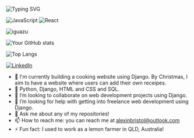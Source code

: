 ![Typing SVG](https://readme-typing-svg.herokuapp.com?font=Fira+Code&duration=3000&pause=1000&color=58A6FF&width=435&lines=Hi+there!+I'm+Alex!;Web+Dev+%7C+Bikepacking+Fan)

![JavaScript](https://img.shields.io/badge/Languages-JavaScript-yellow?style=flat&logo=javascript)
![React](https://img.shields.io/badge/Frontend-React-blue?style=flat&logo=react)

![iguazu](Pictures/iguazu.jpg)

![Your GitHub stats](https://github-readme-stats.vercel.app/api?username=ossidion&show_icons=true&theme=radical)


![Top Langs](https://github-readme-stats.vercel.app/api/top-langs/?username=ossidion&layout=compact&theme=radical)


[![LinkedIn](https://img.shields.io/badge/LinkedIn-blue?style=flat&logo=linkedin)](https://linkedin.com/in/alex-graham-7883297a/)









- 🔭 I'm currently building a cooking website using Django. By Christmas, I aim to have a website where users can add their own receipes. 
- 🌱 Python, Django, HTML and CSS and SQL. 
- 👯 I’m looking to collaborate on web development projects using Django. 
- 🤔 I’m looking for help with getting into freelance web development using Django.
- 💬 Ask me about any of my repositories!
- 📫 How to reach me: you can reach me at alexinbristol@outlook.com
- ⚡ Fun fact: I used to work as a lemon farmer in QLD, Australia!                   
 
 
